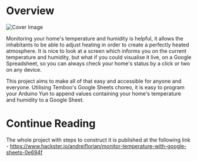 # Overview
![Cover Image](https://hackster.imgix.net/uploads/attachments/402730/cover_image_ykEQIFlNI1.png?auto=compress%2Cformat&w=900&h=675&fit=min)

Monitoring your home's temperature and humidity is helpful, it allows the inhabitants to be able to adjust heating in order to create a perfectly heated atmosphere. It is nice to look at a screen which informs you on the current temperature and humidity, but what if you could visualise it live, on a Google Spreadsheet, so you can always check your home's status by a click or two on any device.

This project aims to make all of that easy and accessible for anyone and everyone. Utilising Temboo's Google Sheets choreo, it is easy to program your Arduino Yun to append values containing your home's temperature and humidity to a Google Sheet.

# Continue Reading
The whole project with steps to construct it is published at the following link - https://www.hackster.io/andreiflorian/monitor-temperature-with-google-sheets-0e694f